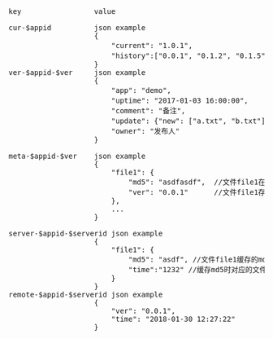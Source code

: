 <pre>
key 				value

cur-$appid  		json example
					{
						"current": "1.0.1",							//当前版本ID
						"history":["0.0.1", "0.1.2", "0.1.5"]						//历史版本的版本ID
					}
ver-$appid-$ver		json example
					{
						"app": "demo",						//所属app
						"uptime": "2017-01-03 16:00:00",	//发布时间
						"comment": "备注",
						"update": {"new": ["a.txt", "b.txt"], "modify": [], "del": []},		//更新的文件,
						"owner": "发布人"
					}

meta-$appid-$ver    json example
					{
						"file1": {
							"md5": "asdfasdf",	//文件file1在version版本的md5
							"ver": "0.0.1"		//文件file1存储的位置
						},
						...
					}

server-$appid-$serverid json example
					{
						"file1": {
							"md5": "asdf", //文件file1缓存的md5
							"time":"1232" //缓存md5时对应的文件的修改时间
						}
					}
remote-$appid-$serverid json example
					{
						"ver": "0.0.1",
						"time": "2018-01-30 12:27:22"
					}
</pre>